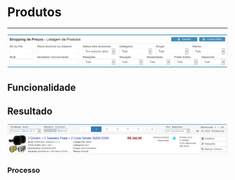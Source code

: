 # Produtos 

---

![](/assets/SDPprod01.png)

## Funcionalidade

## Resultado

![](/assets/SDPprod02.png)

### Processo